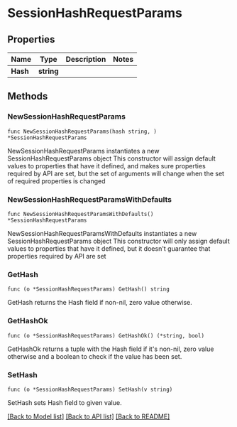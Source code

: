 # SessionHashRequestParams

## Properties

Name | Type | Description | Notes
------------ | ------------- | ------------- | -------------
**Hash** | **string** |  | 

## Methods

### NewSessionHashRequestParams

`func NewSessionHashRequestParams(hash string, ) *SessionHashRequestParams`

NewSessionHashRequestParams instantiates a new SessionHashRequestParams object
This constructor will assign default values to properties that have it defined,
and makes sure properties required by API are set, but the set of arguments
will change when the set of required properties is changed

### NewSessionHashRequestParamsWithDefaults

`func NewSessionHashRequestParamsWithDefaults() *SessionHashRequestParams`

NewSessionHashRequestParamsWithDefaults instantiates a new SessionHashRequestParams object
This constructor will only assign default values to properties that have it defined,
but it doesn't guarantee that properties required by API are set

### GetHash

`func (o *SessionHashRequestParams) GetHash() string`

GetHash returns the Hash field if non-nil, zero value otherwise.

### GetHashOk

`func (o *SessionHashRequestParams) GetHashOk() (*string, bool)`

GetHashOk returns a tuple with the Hash field if it's non-nil, zero value otherwise
and a boolean to check if the value has been set.

### SetHash

`func (o *SessionHashRequestParams) SetHash(v string)`

SetHash sets Hash field to given value.



[[Back to Model list]](../README.md#documentation-for-models) [[Back to API list]](../README.md#documentation-for-api-endpoints) [[Back to README]](../README.md)


